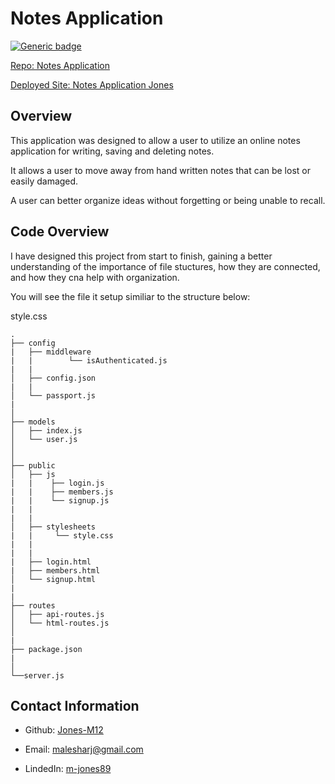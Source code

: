 # Notes Application

[![Generic badge](https://img.shields.io/badge/VERSION-1.1.0-PINK.svg)](https://shields.io/)

[Repo: Notes Application](https://github.com/Jones-M12/Notes-Application-Jones)

[Deployed Site: Notes Application Jones](https://notes-application-jones.herokuapp.com/)


## Overview

This application was designed to allow a user to utilize an online notes application for writing, saving and deleting notes. 

It allows a user to move away from hand written notes that can be lost or easily damaged.

A user can better organize ideas without forgetting or being unable to recall.

## Code Overview

I have designed this project from start to finish, gaining a better understanding of the importance of file stuctures, how they are connected, and how they cna help with organization.

You will see the file it setup similiar to the structure below:

style.css
```
.
├── config
|   ├── middleware
|   |        └── isAuthenticated.js
|   |
│   ├── config.json
|   |
│   └── passport.js
|
│ 
├── models
│   ├── index.js
│   └── user.js
│
│
├── public
│   ├── js
|   |    ├── login.js
|   |    ├── members.js
|   |    └── signup.js
|   |
|   |
│   ├── stylesheets
|   |     └── style.css
|   |
|   |
|   ├── login.html
|   ├── members.html
│   └── signup.html
|
|
├── routes
│   ├── api-routes.js
│   └── html-routes.js
│
|
├── package.json
|   
│
└──server.js

```


## Contact Information

* Github: [Jones-M12](https://github.com/Jones-M12) 

* Email: malesharj@gmail.com 

* LindedIn: [m-jones89](https://www.linkedin.com/in/m-jones89/)



